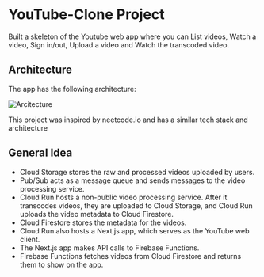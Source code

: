 # YouTube-Clone Project
Built a skeleton of the Youtube web app where you can List videos, Watch a video, Sign in/out, Upload a video and Watch the transcoded video. 

## Architecture
The app has the following architecture:

![Arcitecture](yt-clone-architecture.png)



This project was inspired by neetcode.io and has a similar tech stack and architecture
## General Idea
- Cloud Storage stores the raw and processed videos uploaded by users.
- Pub/Sub acts as a message queue and sends messages to the video processing service.
- Cloud Run hosts a non-public video processing service. After it transcodes videos, they are uploaded to Cloud Storage, and Cloud Run uploads the video metadata to Cloud Firestore.
- Cloud Firestore stores the metadata for the videos.
- Cloud Run also hosts a Next.js app, which serves as the YouTube web client.
- The Next.js app makes API calls to Firebase Functions.
- Firebase Functions fetches videos from Cloud Firestore and returns them to show on the app.
